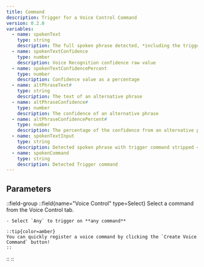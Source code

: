 ```yaml
---
title: Command
description: Trigger for a Voice Control Command
version: 0.2.0
variables:
  - name: spokenText
    type: string
    description: The full spoken phrase detected, *including the trigger phrase*
  - name: spokenTextConfidence
    type: number
    description: Voice Recognition confidence raw value
  - name: spokenTextConfidencePercent
    type: number
    description: Confidence value as a percentage
  - name: altPhraseText#
    type: string
    description: The text of an alternative phrase
  - name: altPhraseConfidence#
    type: number
    description: The confidence of an alternative phrase
  - name: altPhraseConfidencePercent#
    type: number
    description: The percentage of the confidence from an alternative phrase
  - name: spokenTextInput
    type: string
    description: Detected spoken phrase with trigger command stripped <br> (Only works with `Start` based commands)
  - name: spokenCommand
    type: string
    description: Detected Trigger command
---
```


## Parameters
::field-group
  ::field{name="Voice Control" type=Select}
    Select a command from the Voice Control tab.

    - Select `Any` to trigger on **any command**

    ::tip{color=amber}
    You can quickly register a voice command by clicking the `Create Voice Command` button!
    ::
  ::
::